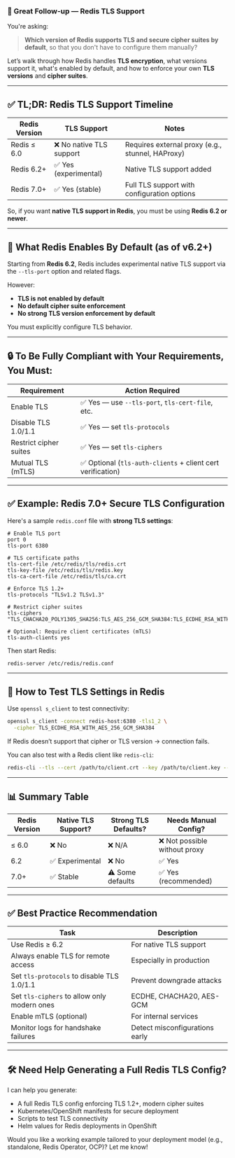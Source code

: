 ### 🔐 Great Follow-up — Redis TLS Support

You're asking:

> **Which version of Redis supports TLS and secure cipher suites by default**, so that you don't have to configure them manually?

Let’s walk through how Redis handles **TLS encryption**, what versions support it, what's enabled by default, and how to enforce your own **TLS versions** and **cipher suites**.

---

## ✅ TL;DR: Redis TLS Support Timeline

| Redis Version | TLS Support | Notes |
|---------------|-------------|-------|
| Redis ≤ 6.0     | ❌ No native TLS support | Requires external proxy (e.g., stunnel, HAProxy) |
| Redis 6.2+      | ✅ Yes (experimental) | Native TLS support added |
| Redis 7.0+      | ✅ Yes (stable)        | Full TLS support with configuration options |

So, if you want **native TLS support in Redis**, you must be using **Redis 6.2 or newer**.

---

## 🧱 What Redis Enables By Default (as of v6.2+)

Starting from **Redis 6.2**, Redis includes experimental native TLS support via the `--tls-port` option and related flags.

However:

- **TLS is not enabled by default**
- **No default cipher suite enforcement**
- **No strong TLS version enforcement by default**

You must explicitly configure TLS behavior.

---

## 🔒 To Be Fully Compliant with Your Requirements, You Must:

| Requirement | Action Required |
|-------------|-----------------|
| Enable TLS | ✅ Yes — use `--tls-port`, `tls-cert-file`, etc. |
| Disable TLS 1.0/1.1 | ✅ Yes — set `tls-protocols` |
| Restrict cipher suites | ✅ Yes — set `tls-ciphers` |
| Mutual TLS (mTLS) | ✅ Optional (`tls-auth-clients` + client cert verification) |

---

## ✅ Example: Redis 7.0+ Secure TLS Configuration

Here's a sample `redis.conf` file with **strong TLS settings**:

```properties
# Enable TLS port
port 0
tls-port 6380

# TLS certificate paths
tls-cert-file /etc/redis/tls/redis.crt
tls-key-file /etc/redis/tls/redis.key
tls-ca-cert-file /etc/redis/tls/ca.crt

# Enforce TLS 1.2+
tls-protocols "TLSv1.2 TLSv1.3"

# Restrict cipher suites
tls-ciphers "TLS_CHACHA20_POLY1305_SHA256:TLS_AES_256_GCM_SHA384:TLS_ECDHE_RSA_WITH_AES_256_GCM_SHA384"

# Optional: Require client certificates (mTLS)
tls-auth-clients yes
```

Then start Redis:

```bash
redis-server /etc/redis/redis.conf
```

---

## 🧪 How to Test TLS Settings in Redis

Use `openssl s_client` to test connectivity:

```bash
openssl s_client -connect redis-host:6380 -tls1_2 \
  -cipher TLS_ECDHE_RSA_WITH_AES_256_GCM_SHA384
```

If Redis doesn’t support that cipher or TLS version → connection fails.

You can also test with a Redis client like `redis-cli`:

```bash
redis-cli --tls --cert /path/to/client.crt --key /path/to/client.key --cacert /path/to/ca.crt -h redis-host -p 6380
```

---

## 📊 Summary Table

| Redis Version | Native TLS Support? | Strong TLS Defaults? | Needs Manual Config? |
|---------------|----------------------|------------------------|------------------------|
| ≤ 6.0           | ❌ No                | ❌ N/A                 | ❌ Not possible without proxy |
| 6.2             | ✅ Experimental      | ❌ No                  | ✅ Yes                 |
| 7.0+            | ✅ Stable            | ⚠️ Some defaults       | ✅ Yes (recommended)   |

---

## ✅ Best Practice Recommendation

| Task | Description |
|------|-------------|
| Use Redis ≥ 6.2 | For native TLS support |
| Always enable TLS for remote access | Especially in production |
| Set `tls-protocols` to disable TLS 1.0/1.1 | Prevent downgrade attacks |
| Set `tls-ciphers` to allow only modern ones | ECDHE, CHACHA20, AES-GCM |
| Enable mTLS (optional) | For internal services |
| Monitor logs for handshake failures | Detect misconfigurations early |

---

## 🛠 Need Help Generating a Full Redis TLS Config?

I can help you generate:

- A full Redis TLS config enforcing TLS 1.2+, modern cipher suites
- Kubernetes/OpenShift manifests for secure deployment
- Scripts to test TLS connectivity
- Helm values for Redis deployments in OpenShift

Would you like a working example tailored to your deployment model (e.g., standalone, Redis Operator, OCP)? Let me know!
